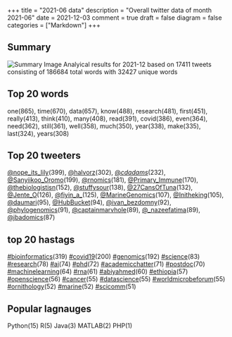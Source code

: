 +++
title = "2021-06 data"
description = "Overall twitter data of month 2021-06"
date = 2021-12-03
comment = true
draft = false
diagram = false
categories = ["Markdown"]
+++

## Summary
![Summary Image](/images/wordcloud/2021-06.png "Summary Image")
Analyical results for 2021-12 based on 17411 tweets consisting of 186684 total words with 32427 unique words


## Top 20 words
one(865), time(670), data(657), know(488), research(481), first(451), really(413), think(410), many(408), read(391), covid(386), even(364), need(362), still(361), well(358), much(350), year(338), make(335), last(324), years(308)

## Top 20 tweeters
[@nope_its_lily](https://twitter.com/nope_its_lily)(399), [@halvorz](https://twitter.com/halvorz)(302), [@_cdadams_](https://twitter.com/_cdadams_)(232), [@Sanyiikoo_Oromo](https://twitter.com/Sanyiikoo_Oromo)(199), [@rnomics](https://twitter.com/rnomics)(181), [@Primary_Immune](https://twitter.com/Primary_Immune)(170), [@thebiologistisn](https://twitter.com/thebiologistisn)(152), [@stuffysour](https://twitter.com/stuffysour)(138), [@27CansOfTuna](https://twitter.com/27CansOfTuna)(132), [@Jente_O](https://twitter.com/Jente_O)(126), [@fiyin_a_](https://twitter.com/fiyin_a_)(125), [@MarineGenomics](https://twitter.com/MarineGenomics)(107), [@Initheking](https://twitter.com/Initheking)(105), [@daumari](https://twitter.com/daumari)(95), [@HubBucket](https://twitter.com/HubBucket)(94), [@ivan_bezdomny](https://twitter.com/ivan_bezdomny)(92), [@phylogenomics](https://twitter.com/phylogenomics)(91), [@captainmarvhole](https://twitter.com/captainmarvhole)(89), [@_nazeefatima](https://twitter.com/_nazeefatima)(89), [@jbadomics](https://twitter.com/jbadomics)(87)

## top 20 hastags
[#bioinformatics](https://twitter.com/hashtag/bioinformatics)(319) [#covid19](https://twitter.com/hashtag/covid19)(200) [#genomics](https://twitter.com/hashtag/genomics)(192) [#science](https://twitter.com/hashtag/science)(83) [#research](https://twitter.com/hashtag/research)(78) [#ai](https://twitter.com/hashtag/ai)(74) [#phd](https://twitter.com/hashtag/phd)(72) [#academicchatter](https://twitter.com/hashtag/academicchatter)(71) [#postdoc](https://twitter.com/hashtag/postdoc)(70) [#machinelearning](https://twitter.com/hashtag/machinelearning)(64) [#rna](https://twitter.com/hashtag/rna)(61) [#abiyahmed](https://twitter.com/hashtag/abiyahmed)(60) [#ethiopia](https://twitter.com/hashtag/ethiopia)(57) [#openscience](https://twitter.com/hashtag/openscience)(56) [#cancer](https://twitter.com/hashtag/cancer)(55) [#datascience](https://twitter.com/hashtag/datascience)(55) [#worldmicrobeforum](https://twitter.com/hashtag/worldmicrobeforum)(55) [#ornithology](https://twitter.com/hashtag/ornithology)(52) [#marine](https://twitter.com/hashtag/marine)(52) [#scicomm](https://twitter.com/hashtag/scicomm)(51)

## Popular lagnauges
Python(15) R(5) Java(3) MATLAB(2) PHP(1)
